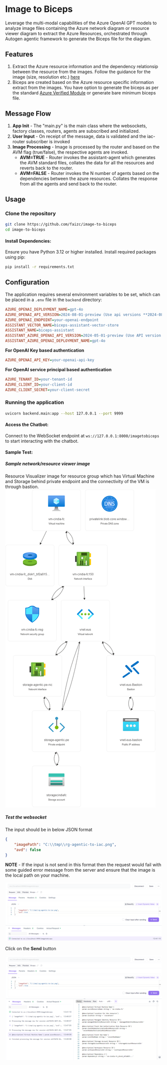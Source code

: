 # Image to Biceps 

Leverage the multi-modal capabilities of the Azure OpenAI GPT models to analyze image files containing the Azure network diagram or resource viewer diagram to extract the Azure Resources, orchestrated through Autogen agentic framework to generate the Biceps file for the diagram.  

## Features
1. Extract the Azure resource information and the dependency relationsip between the resource from the images. Follow the guidance for the image (size, resolution etc.) [here](https://learn.microsoft.com/en-us/azure/ai-services/openai/overview#image-tokens)
2. Biceps are created based on the Azure resource specific information extract from the images. You have option to generate the biceps as per the standard [Azure Verified Module](https://github.com/Azure/bicep-registry-modules/tree/main/avm/res/storage/storage-account#example-11-waf-aligned) or generate bare minimum biceps file. 

## Message Flow
1. **App Init** - The "main.py" is the main class where the websockets, factory classes, routers, agents are subscribed and initialized.   
2. **User Input** - On receipt of the message, data is validated and the iac-router subscriber is invoked 
3. **Image Processing** - Image is processed by the router and based on the AVM flag (true/false), the respective agents are invoked.
    * **AVM=TRUE** - Router invokes the assistant-agent which generates the AVM standard files, collates the data for all the resources and reverts back to the router. 
    * **AVM=FALSE** - Router invokes the N number of agents based on the dependencies between the azure resources. Collates the response from all the agents and send back to the router.  

## Usage

### Clone the repository
```bash
git clone https://github.com/faizc/image-to-biceps
cd image-to-biceps
```

#### Install Dependencies:

Ensure you have Python 3.12 or higher installed. Install required packages using pip:

```bash
pip install -r requirements.txt
```

## Configuration

The application requires several environment variables to be set, which can be placed in a `.env` file in the `backend` directory:

```ini
AZURE_OPENAI_DEPLOYMENT_NAME=gpt-4o
AZURE_OPENAI_API_VERSION=2024-08-01-preview (Use api versions **2024-08-01-preview or later** as we are using the feature to return the response in JSON format)
AZURE_OPENAI_ENDPOINT=your-openai-endpoint
ASSISTANT_VECTOR_NAME=biceps-assistant-vector-store
ASSISTANT_NAME=biceps-assistant
ASSISTANT_AZURE_OPENAI_API_VERSION=2024-05-01-preview (Use API version which is compatible with Assistant's API)
ASSISTANT_AZURE_OPENAI_DEPLOYMENT_NAME=gpt-4o
```

__For OpenAI Key based authentication__
```ini
AZURE_OPENAI_API_KEY=your-openai-api-key
```

__For OpenAI service principal based authentication__
```ini
AZURE_TENANT_ID=your-tenant-id
AZURE_CLIENT_ID=your-client-id
AZURE_CLIENT_SECRET=your-client-secret
```

### Running the application
```bash
uvicorn backend.main:app --host 127.0.0.1 --port 9999
```

#### Access the Chatbot:

Connect to the WebSocket endpoint at `ws://127.0.0.1:8000/imagetobiceps` to start interacting with the chatbot.

#### Sample Test:

##### Sample network/resource viewer image

Resource Visualizer image for resource group which has Virtual Machine and Storage behind private endpoint and the connectivity of the VM is through bastion.   
![alt text](images\rg-agentic-to-iac.png "Resource Viewer")

##### Test the websocket

The input should be in below JSON format
```json
{
    "imagePath": "C:\\tmp\\rg-agentic-to-iac.png",
    "avd": false
}
```
__NOTE__ - If the input is not send in this format then the request would fail with some guided error message from the server and ensure that the image is the local path on your machine. 

![alt text](./images/websocket-1.png "Connected to the websocket")

Click on the **Send** button

![alt text](./images/websocket-2.png "Biceps file")

